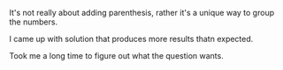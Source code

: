 It's not really about adding parenthesis, rather it's a unique way to group the numbers.

I came up with solution that produces more results thatn expected.

Took me a long time to figure out what the question wants.

